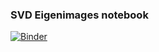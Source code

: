 ### SVD Eigenimages notebook

[![Binder](http://mybinder.org/badge.svg)](http://mybinder.org/repo/kersulis/551-eigenimages-julia)
